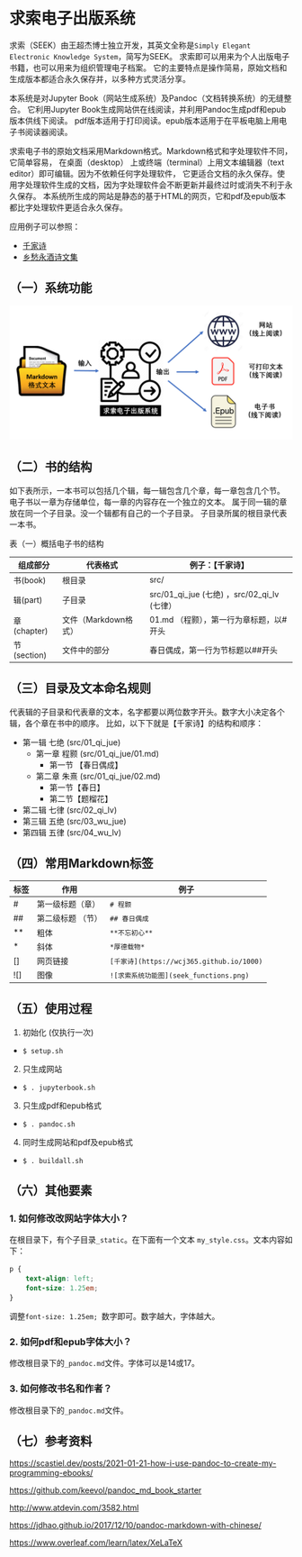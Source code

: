 # 求索电子出版系统

求索（SEEK）由王超杰博士独立开发，其英文全称是`Simply Elegant Electronic Knowledge System`，简写为SEEK。
求索即可以用来为个人出版电子书籍，也可以用来为组织管理电子档案。
它的主要特点是操作简易，原始文档和生成版本都适合永久保存并，以多种方式灵活分享。

本系统是对Jupyter Book（网站生成系统）及Pandoc（文档转换系统）的无缝整合。
它利用Jupyter Book生成网站供在线阅读，并利用Pandoc生成pdf和epub版本供线下阅读。
pdf版本适用于打印阅读。epub版本适用于在平板电脑上用电子书阅读器阅读。

求索电子书的原始文档采用Markdown格式。Markdown格式和字处理软件不同，它简单容易， 在桌面（desktop）
上或终端（terminal）上用文本编辑器（text editor）即可编辑。因为不依赖任何字处理软件， 
它更适合文档的永久保存。使用字处理软件生成的文档，因为字处理软件会不断更新并最终过时或消失不利于永久保存。
本系统所生成的网站是静态的基于HTML的网页，它和pdf及epub版本都比字处理软件更适合永久保存。

应用例子可以参照：

- [千家诗](https://wcj365.github.io/1000)
- [乡愁永酒诗文集](https://www.wcj365.xyz)

## （一）系统功能

![求索电子出版系统功能图](seek_functions.png)

## （二）书的结构

如下表所示，一本书可以包括几个辑，每一辑包含几个章，每一章包含几个节。
电子书以一章为存储单位，每一章的内容存在一个独立的文本。
属于同一辑的章放在同一个子目录。没一个辑都有自己的一个子目录。
子目录所属的根目录代表一本书。

表（一）概括电子书的结构

组成部分      | 代表格式              | 例子：【千家诗】
-------------| ---------------------|-----------------------------------------------
书(book)     | 根目录                | src/                                       |
辑(part)     | 子目录                | src/01_qi_jue (七绝) ，src/02_qi_lv (七律） |
章(chapter)  | 文件（Markdown格式）  | 01.md （程颢），第一行为章标题，以#开头       |
节(section)  | 文件中的部分          | 春日偶成，第一行为节标题以##开头              |

## （三）目录及文本命名规则

代表辑的子目录和代表章的文本，名字都要以两位数字开头。数字大小决定各个辑，各个章在书中的顺序。
比如，以下下就是【千家诗】的结构和顺序：

- 第一辑 七绝 (src/01_qi_jue)
  - 第一章 程颢 (src/01_qi_jue/01.md)
    - 第一节 【春日偶成】
  - 第二章 朱熹 (src/01_qi_jue/02.md)
    - 第一节【春日】
    - 第二节【题榴花】
- 第二辑 七律 (src/02_qi_lv)
- 第三辑 五绝 (src/03_wu_jue)
- 第四辑 五律 (src/04_wu_lv)

## （四）常用Markdown标签

标签      | 作用            | 例子
---------|-----------------|-----------------------------------------------
\#       | 第一级标题（章）  | `# 程颢`
\##      | 第二级标题 （节） | `## 春日偶成`                     
\**      | 粗体             | `**不忘初心**`  
\*       | 斜体             | `*厚德载物*`
\[]      | 网页链接         | `[千家诗](https://wcj365.github.io/1000)`
\![]     | 图像             | `![求索系统功能图](seek_functions.png)`

## （五）使用过程

1. 初始化 (仅执行一次)
  - `$ setup.sh`
2. 只生成网站 
  - `$ . jupyterbook.sh`
3. 只生成pdf和epub格式
  - `$ . pandoc.sh`
4. 同时生成网站和pdf及epub格式 
  - `$ . buildall.sh`

## （六）其他要素

### 1. 如何修改改网站字体大小？

在根目录下，有个子目录`_static`。在下面有一个文本 `my_style.css`。文本内容如下：

```css
p {
    text-align: left;
    font-size: 1.25em; 
}
```

调整`font-size: 1.25em; `数字即可。数字越大，字体越大。

### 2. 如何pdf和epub字体大小？

修改根目录下的`_pandoc.md`文件。字体可以是14或17。

### 3. 如何修改书名和作者？

修改根目录下的`_pandoc.md`文件。

## （七）参考资料

https://scastiel.dev/posts/2021-01-21-how-i-use-pandoc-to-create-my-programming-ebooks/

https://github.com/keevol/pandoc_md_book_starter

http://www.atdevin.com/3582.html

https://jdhao.github.io/2017/12/10/pandoc-markdown-with-chinese/

https://www.overleaf.com/learn/latex/XeLaTeX



